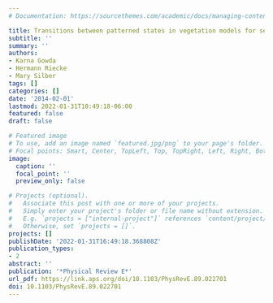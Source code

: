 ```yaml
---
# Documentation: https://sourcethemes.com/academic/docs/managing-content/

title: Transitions between patterned states in vegetation models for semiarid ecosystems
subtitle: ''
summary: ''
authors:
- Karna Gowda
- Hermann Riecke
- Mary Silber
tags: []
categories: []
date: '2014-02-01'
lastmod: 2022-01-31T10:49:18-06:00
featured: false
draft: false

# Featured image
# To use, add an image named `featured.jpg/png` to your page's folder.
# Focal points: Smart, Center, TopLeft, Top, TopRight, Left, Right, BottomLeft, Bottom, BottomRight.
image:
  caption: ''
  focal_point: ''
  preview_only: false

# Projects (optional).
#   Associate this post with one or more of your projects.
#   Simply enter your project's folder or file name without extension.
#   E.g. `projects = ["internal-project"]` references `content/project/deep-learning/index.md`.
#   Otherwise, set `projects = []`.
projects: []
publishDate: '2022-01-31T16:49:18.368808Z'
publication_types:
- 2
abstract: ''
publication: '*Physical Review E*'
url_pdf: https://link.aps.org/doi/10.1103/PhysRevE.89.022701
doi: 10.1103/PhysRevE.89.022701
---
```

